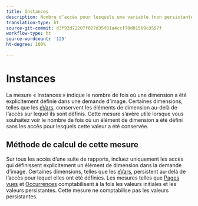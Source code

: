 ```yaml
---
title: Instances
description: Nombre d’accès pour lesquels une variable (non persistante) a été définie.
translation-type: ht
source-git-commit: d3f92d72207f027d35f81a4ccf70d01569c3557f
workflow-type: ht
source-wordcount: '129'
ht-degree: 100%

---
```



# Instances

La mesure « Instances » indique le nombre de fois où une dimension a été explicitement définie dans une demande d’image. Certaines dimensions, telles que les [eVars](../dimensions/evar.md), conservent les éléments de dimension au-delà de l’accès sur lequel ils sont définis. Cette mesure s’avère utile lorsque vous souhaitez voir le nombre de fois où un élément de dimension a été défini sans les accès pour lesquels cette valeur a été conservée.

## Méthode de calcul de cette mesure

Sur tous les accès d’une suite de rapports, incluez uniquement les accès qui définissent explicitement un élément de dimension dans la demande d’image. Certaines dimensions, telles que les [eVars](../dimensions/evar.md), persistent au-delà de l’accès pour lequel elles ont été définies. Les mesures telles que [Pages vues](page-views.md) et [Occurrences](occurrences.md) comptabilisent à la fois les valeurs initiales et les valeurs persistantes. Cette mesure ne comptabilise pas les valeurs persistantes.